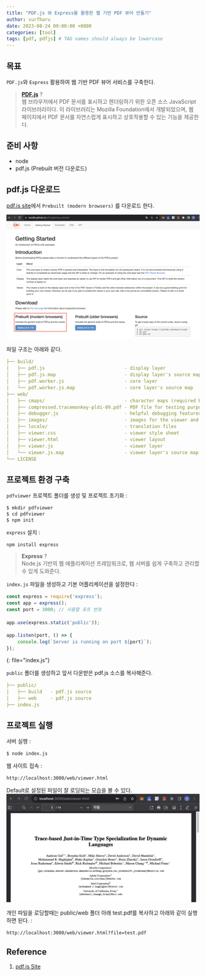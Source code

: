```yaml
---
title: "PDF.js 와 Express를 활용한 웹 기반 PDF 뷰어 만들기"
author: surfharu
date: 2023-08-24 09:00:00 +0800
categories: [tool]
tags: [pdf, pdfjs] # TAG names should always be lowercase
---
```


## 목표
`PDF.js`와 `Express` 활용하여 웹 기반 PDF 뷰어 서비스를 구축한다.

> **[PDF.js](https://mozilla.github.io/pdf.js/getting_started/)** ?  
> 웹 브라우저에서 PDF 문서를 표시하고 렌더링하기 위한 오픈 소스 JavaScript 라이브러리이다. 이 라이브러리는 Mozilla Foundation에서 개발되었으며, 웹 페이지에서 PDF 문서를 자연스럽게 표시하고 상호작용할 수 있는 기능을 제공한다.

## 준비 사항
- node
- pdf.js (Prebuilt 버전 다운로드)

## pdf.js 다운로드
[pdf.js site](https://mozilla.github.io/pdf.js/getting_started)에서 `Prebuilt (modern browsers)` 를 다운로드 한다.

![](/assets/images/tool-5-1.png)

파일 구조는 아래와 같다.
```yaml
├── build/
│   ├── pdf.js                             - display layer
│   ├── pdf.js.map                         - display layer's source map
│   ├── pdf.worker.js                      - core layer
│   └── pdf.worker.js.map                  - core layer's source map
├── web/
│   ├── cmaps/                             - character maps (required by core)
│   ├── compressed.tracemonkey-pldi-09.pdf - PDF file for testing purposes
│   ├── debugger.js                        - helpful debugging features
│   ├── images/                            - images for the viewer and annotation icons
│   ├── locale/                            - translation files
│   ├── viewer.css                         - viewer style sheet
│   ├── viewer.html                        - viewer layout
│   ├── viewer.js                          - viewer layer
│   └── viewer.js.map                      - viewer layer's source map
└── LICENSE
```

## 프로젝트 환경 구축
`pdfviewer` 프로젝트 폴더를 생성 및 프로젝트 초기화 : 
```console
$ mkdir pdfviewer
$ cd pdfviewer
$ npm init
```

`express` 설치 : 
```console
npm install express
```

> **Express** ?  
> Node.js 기반의 웹 애플리케이션 프레임워크로, 웹 서버를 쉽게 구축하고 관리할 수 있게 도와준다.

`index.js` 파일을 생성하고 기본 어플리케이션을 설정한다 : 
```js
const express = require('express');
const app = express();
const port = 3000; // 사용할 포트 번호

app.use(express.static('public'));

app.listen(port, () => {
    console.log(`Server is running on port ${port}`);
});
```
{: file="index.js"}

`public` 폴더를 생성하고 앞서 다운받은 pdf.js 소스를 복사해준다.

```yaml
├── public/
│   ├── build   - pdf.js source
│   ├── web     - pdf.js source
├── index.js
```

## 프로젝트 실행
서버 실행 : 
```console
$ node index.js
```

웹 사이트 접속 : 
```
http://localhost:3000/web/viewer.html
```

Default로 설정된 파일이 잘 로딩되는 모습을 볼 수 있다.
![](/assets/images/tool-5-2.png)

개인 파일을 로딩할때는 public/web 폴더 아래 test.pdf를 복사하고 아래와 같이 실행하면 된다. : 
```
http://localhost:3000/web/viewer.html?file=test.pdf
```

## Reference
1. [pdf.js Site](https://mozilla.github.io/pdf.js/getting_started/)